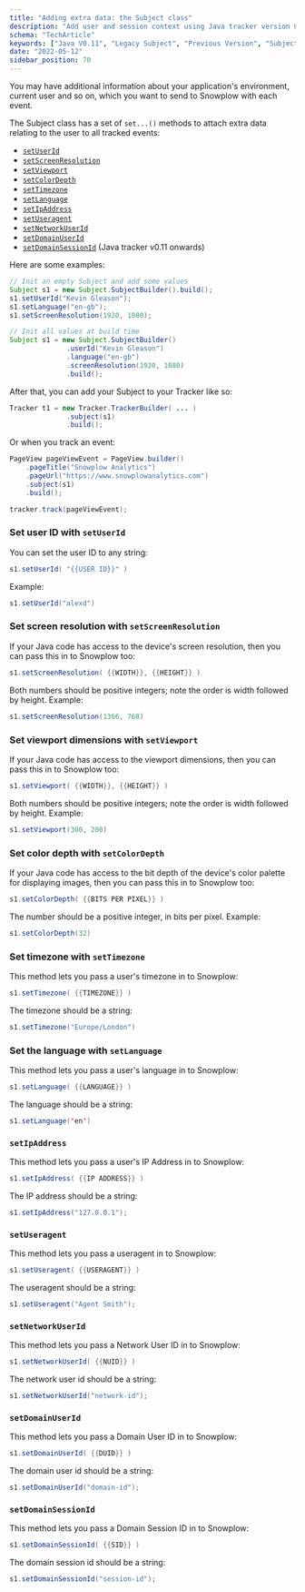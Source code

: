 ```yaml
---
title: "Adding extra data: the Subject class"
description: "Add user and session context using Java tracker version 0.11 subject class."
schema: "TechArticle"
keywords: ["Java V0.11", "Legacy Subject", "Previous Version", "Subject Class", "Deprecated Version", "Legacy Context"]
date: "2022-05-12"
sidebar_position: 70
---
```


You may have additional information about your application's environment, current user and so on, which you want to send to Snowplow with each event.

The Subject class has a set of `set...()` methods to attach extra data relating to the user to all tracked events:

- [`setUserId`](#set-user-id)
- [`setScreenResolution`](#set-screen-resolution)
- [`setViewport`](#set-viewport-dimensions)
- [`setColorDepth`](#set-color-depth)
- [`setTimezone`](#set-timezone)
- [`setLanguage`](#set-lang)
- [`setIpAddress`](#set-ip-address)
- [`setUseragent`](#set-useragent)
- [`setNetworkUserId`](#set-network-user-id)
- [`setDomainUserId`](#set-domain-user-id)
- [`setDomainSessionId`](#set-domain-session-id) (Java tracker v0.11 onwards)

Here are some examples:

```java
// Init an empty Subject and add some values
Subject s1 = new Subject.SubjectBuilder().build();
s1.setUserId("Kevin Gleason");
s1.setLanguage("en-gb");
s1.setScreenResolution(1920, 1080);

// Init all values at build time
Subject s1 = new Subject.SubjectBuilder()
              .userId("Kevin Gleason")
              .language("en-gb")
              .screenResolution(1920, 1080)
              .build();
```

After that, you can add your Subject to your Tracker like so:

```java
Tracker t1 = new Tracker.TrackerBuilder( ... )
              .subject(s1)
              .build();
```

Or when you track an event:

```java
PageView pageViewEvent = PageView.builder()
    .pageTitle("Snowplow Analytics")
    .pageUrl("https://www.snowplowanalytics.com")
    .subject(s1)
    .build();

tracker.track(pageViewEvent);
```

### Set user ID with `setUserId`

You can set the user ID to any string:

```java
s1.setUserId( "{{USER ID}}" )
```

Example:

```java
s1.setUserId("alexd")
```

### Set screen resolution with `setScreenResolution`

If your Java code has access to the device's screen resolution, then you can pass this in to Snowplow too:

```java
s1.setScreenResolution( {{WIDTH}}, {{HEIGHT}} )
```

Both numbers should be positive integers; note the order is width followed by height. Example:

```java
s1.setScreenResolution(1366, 768)
```

### Set viewport dimensions with `setViewport`

If your Java code has access to the viewport dimensions, then you can pass this in to Snowplow too:

```java
s1.setViewport( {{WIDTH}}, {{HEIGHT}} )
```

Both numbers should be positive integers; note the order is width followed by height. Example:

```java
s1.setViewport(300, 200)
```

### Set color depth with `setColorDepth`

If your Java code has access to the bit depth of the device's color palette for displaying images, then you can pass this in to Snowplow too:

```java
s1.setColorDepth( {{BITS PER PIXEL}} )
```

The number should be a positive integer, in bits per pixel. Example:

```java
s1.setColorDepth(32)
```

### Set timezone with `setTimezone`

This method lets you pass a user's timezone in to Snowplow:

```java
s1.setTimezone( {{TIMEZONE}} )
```

The timezone should be a string:

```java
s1.setTimezone("Europe/London")
```

### Set the language with `setLanguage`

This method lets you pass a user's language in to Snowplow:

```java
s1.setLanguage( {{LANGUAGE}} )
```

The language should be a string:

```java
s1.setLanguage('en')
```

### `setIpAddress`

This method lets you pass a user's IP Address in to Snowplow:

```java
s1.setIpAddress( {{IP ADDRESS}} )
```

The IP address should be a string:

```java
s1.setIpAddress("127.0.0.1");
```

### `setUseragent`

This method lets you pass a useragent in to Snowplow:

```java
s1.setUseragent( {{USERAGENT}} )
```

The useragent should be a string:

```java
s1.setUseragent("Agent Smith");
```

### `setNetworkUserId`

This method lets you pass a Network User ID in to Snowplow:

```java
s1.setNetworkUserId( {{NUID}} )
```

The network user id should be a string:

```java
s1.setNetworkUserId("network-id");
```

### `setDomainUserId`

This method lets you pass a Domain User ID in to Snowplow:

```java
s1.setDomainUserId( {{DUID}} )
```

The domain user id should be a string:

```java
s1.setDomainUserId("domain-id");
```

### `setDomainSessionId`

This method lets you pass a Domain Session ID in to Snowplow:

```java
s1.setDomainSessionId( {{SID}} )
```

The domain session id should be a string:

```java
s1.setDomainSessionId("session-id");
```
